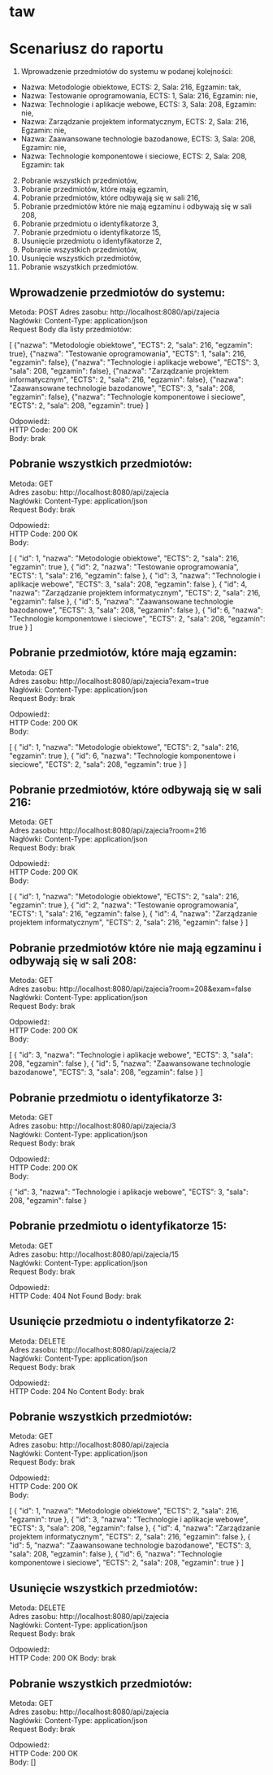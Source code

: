 # taw

# Scenariusz do raportu

1. Wprowadzenie przedmiotów do systemu w podanej kolejności:
- Nazwa: Metodologie obiektowe, ECTS: 2, Sala: 216, Egzamin: tak,
- Nazwa: Testowanie oprogramowania, ECTS: 1, Sala: 216, Egzamin: nie,
- Nazwa: Technologie i aplikacje webowe, ECTS: 3, Sala: 208, Egzamin: nie,
- Nazwa: Zarządzanie projektem informatycznym, ECTS: 2, Sala: 216, Egzamin: nie,
- Nazwa: Zaawansowane technologie bazodanowe, ECTS: 3, Sala: 208, Egzamin: nie,
- Nazwa: Technologie komponentowe i sieciowe, ECTS: 2, Sala: 208, Egzamin: tak
2. Pobranie wszystkich przedmiotów,
3. Pobranie przedmiotów, które mają egzamin,
4. Pobranie przedmiotów, które odbywają się w sali 216,
5. Pobranie przedmiotów które nie mają egzaminu i odbywają się w sali 208,
6. Pobranie przedmiotu o identyfikatorze 3,
7. Pobranie przedmiotu o identyfikatorze 15,
8. Usunięcie przedmiotu o identyfikatorze 2,
9. Pobranie wszystkich przedmiotów,
10. Usunięcie wszystkich przedmiotów,
11. Pobranie wszystkich przedmiotów.

## Wprowadzenie przedmiotów do systemu:

Metoda: POST
Adres zasobu: http://localhost:8080/api/zajecia  
Nagłówki: Content-Type: application/json  
Request Body dla listy przedmiotów:  

[
{"nazwa": "Metodologie obiektowe", "ECTS": 2, "sala": 216, "egzamin": true},
{"nazwa": "Testowanie oprogramowania", "ECTS": 1, "sala": 216, "egzamin": false},
{"nazwa": "Technologie i aplikacje webowe", "ECTS": 3, "sala": 208, "egzamin": false},
{"nazwa": "Zarządzanie projektem informatycznym", "ECTS": 2, "sala": 216, "egzamin": false},
{"nazwa": "Zaawansowane technologie bazodanowe", "ECTS": 3, "sala": 208, "egzamin": false},
{"nazwa": "Technologie komponentowe i sieciowe", "ECTS": 2, "sala": 208, "egzamin": true}
]

Odpowiedź:  
HTTP Code: 200 OK  
Body: brak  


## Pobranie wszystkich przedmiotów:

Metoda: GET  
Adres zasobu: http://localhost:8080/api/zajecia  
Nagłówki: Content-Type: application/json  
Request Body: brak  

Odpowiedź:  
HTTP Code: 200 OK  
Body:   

[
{
"id": 1,
"nazwa": "Metodologie obiektowe",
"ECTS": 2,
"sala": 216,
"egzamin": true
},
{
"id": 2,
"nazwa": "Testowanie oprogramowania",
"ECTS": 1,
"sala": 216,
"egzamin": false
},
{
"id": 3,
"nazwa": "Technologie i aplikacje webowe",
"ECTS": 3,
"sala": 208,
"egzamin": false
},
{
"id": 4,
"nazwa": "Zarządzanie projektem informatycznym",
"ECTS": 2,
"sala": 216,
"egzamin": false
},
{
"id": 5,
"nazwa": "Zaawansowane technologie bazodanowe",
"ECTS": 3,
"sala": 208,
"egzamin": false
},
{
"id": 6,
"nazwa": "Technologie komponentowe i sieciowe",
"ECTS": 2,
"sala": 208,
"egzamin": true
}
]

## Pobranie przedmiotów, które mają egzamin:

Metoda: GET  
Adres zasobu: http://localhost:8080/api/zajecia?exam=true  
Nagłówki: Content-Type: application/json  
Request Body: brak  

Odpowiedź:  
HTTP Code: 200 OK  
Body:   

[
{
"id": 1,
"nazwa": "Metodologie obiektowe",
"ECTS": 2,
"sala": 216,
"egzamin": true
},
{
"id": 6,
"nazwa": "Technologie komponentowe i sieciowe",
"ECTS": 2,
"sala": 208,
"egzamin": true
}
]


## Pobranie przedmiotów, które odbywają się w sali 216:

Metoda: GET  
Adres zasobu: http://localhost:8080/api/zajecia?room=216  
Nagłówki: Content-Type: application/json  
Request Body: brak  

Odpowiedź:  
HTTP Code: 200 OK  
Body:   

[
{
"id": 1,
"nazwa": "Metodologie obiektowe",
"ECTS": 2,
"sala": 216,
"egzamin": true
},
{
"id": 2,
"nazwa": "Testowanie oprogramowania",
"ECTS": 1,
"sala": 216,
"egzamin": false
},
{
"id": 4,
"nazwa": "Zarządzanie projektem informatycznym",
"ECTS": 2,
"sala": 216,
"egzamin": false
}
]


## Pobranie przedmiotów które nie mają egzaminu i odbywają się w sali 208:

Metoda: GET  
Adres zasobu: http://localhost:8080/api/zajecia?room=208&exam=false  
Nagłówki: Content-Type: application/json  
Request Body: brak  

Odpowiedź:  
HTTP Code: 200 OK  
Body:   

[
{
"id": 3,
"nazwa": "Technologie i aplikacje webowe",
"ECTS": 3,
"sala": 208,
"egzamin": false
},
{
"id": 5,
"nazwa": "Zaawansowane technologie bazodanowe",
"ECTS": 3,
"sala": 208,
"egzamin": false
}
]


## Pobranie przedmiotu o identyfikatorze 3:

Metoda: GET  
Adres zasobu: http://localhost:8080/api/zajecia/3  
Nagłówki: Content-Type: application/json  
Request Body: brak  

Odpowiedź:  
HTTP Code: 200 OK  
Body:   

{
"id": 3,
"nazwa": "Technologie i aplikacje webowe",
"ECTS": 3,
"sala": 208,
"egzamin": false
}

## Pobranie przedmiotu o identyfikatorze 15:

Metoda: GET  
Adres zasobu: http://localhost:8080/api/zajecia/15  
Nagłówki: Content-Type: application/json  
Request Body: brak  

Odpowiedź:  
HTTP Code: 404 Not Found
Body: brak  

## Usunięcie przedmiotu o indentyfikatorze 2:

Metoda: DELETE  
Adres zasobu: http://localhost:8080/api/zajecia/2  
Nagłówki: Content-Type: application/json  
Request Body: brak  

Odpowiedź:  
HTTP Code: 204 No Content
Body: brak  

## Pobranie wszystkich przedmiotów:

Metoda: GET  
Adres zasobu: http://localhost:8080/api/zajecia  
Nagłówki: Content-Type: application/json  
Request Body: brak  

Odpowiedź:  
HTTP Code: 200 OK  
Body:   

[
{
"id": 1,
"nazwa": "Metodologie obiektowe",
"ECTS": 2,
"sala": 216,
"egzamin": true
},
{
"id": 3,
"nazwa": "Technologie i aplikacje webowe",
"ECTS": 3,
"sala": 208,
"egzamin": false
},
{
"id": 4,
"nazwa": "Zarządzanie projektem informatycznym",
"ECTS": 2,
"sala": 216,
"egzamin": false
},
{
"id": 5,
"nazwa": "Zaawansowane technologie bazodanowe",
"ECTS": 3,
"sala": 208,
"egzamin": false
},
{
"id": 6,
"nazwa": "Technologie komponentowe i sieciowe",
"ECTS": 2,
"sala": 208,
"egzamin": true
}
]
  
## Usunięcie wszystkich przedmiotów:
  
Metoda: DELETE  
Adres zasobu: http://localhost:8080/api/zajecia  
Nagłówki: Content-Type: application/json  
Request Body: brak  

Odpowiedź:  
HTTP Code: 200  OK
Body: brak  

## Pobranie wszystkich przedmiotów:

Metoda: GET  
Adres zasobu: http://localhost:8080/api/zajecia  
Nagłówki: Content-Type: application/json  
Request Body: brak  

Odpowiedź:  
HTTP Code: 200 OK  
Body: []  
